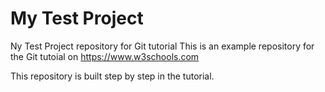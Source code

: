 # My Test Project
Ny Test Project repository for Git tutorial
This is an example repository for the Git tutoial on https://www.w3schools.com

This repository is built step by step in the tutorial.
